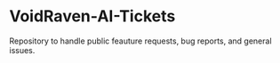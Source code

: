 # VoidRaven-AI-Tickets
Repository to handle public feauture requests, bug reports, and general issues.
